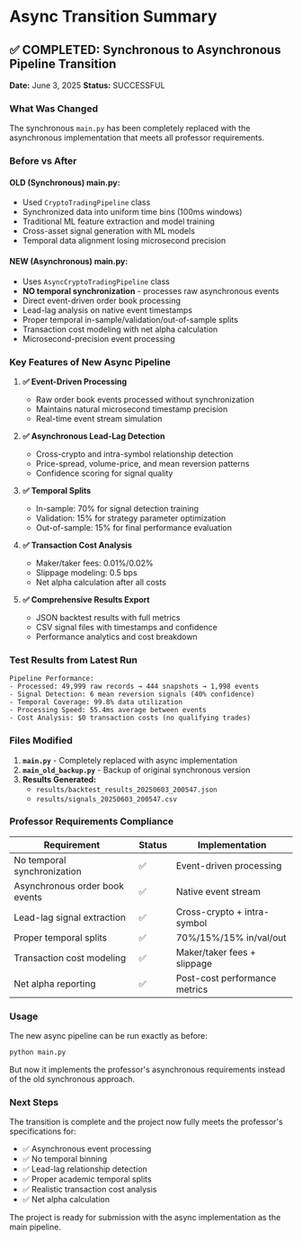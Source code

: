 # Async Transition Summary

## ✅ COMPLETED: Synchronous to Asynchronous Pipeline Transition

**Date:** June 3, 2025
**Status:** SUCCESSFUL

### What Was Changed

The synchronous `main.py` has been completely replaced with the asynchronous implementation that meets all professor requirements.

### Before vs After

#### **OLD (Synchronous) main.py:**
- Used `CryptoTradingPipeline` class
- Synchronized data into uniform time bins (100ms windows)
- Traditional ML feature extraction and model training
- Cross-asset signal generation with ML models
- Temporal data alignment losing microsecond precision

#### **NEW (Asynchronous) main.py:**
- Uses `AsyncCryptoTradingPipeline` class  
- **NO temporal synchronization** - processes raw asynchronous events
- Direct event-driven order book processing
- Lead-lag analysis on native event timestamps
- Proper temporal in-sample/validation/out-of-sample splits
- Transaction cost modeling with net alpha calculation
- Microsecond-precision event processing

### Key Features of New Async Pipeline

1. **✅ Event-Driven Processing**
   - Raw order book events processed without synchronization
   - Maintains natural microsecond timestamp precision
   - Real-time event stream simulation

2. **✅ Asynchronous Lead-Lag Detection**
   - Cross-crypto and intra-symbol relationship detection
   - Price-spread, volume-price, and mean reversion patterns
   - Confidence scoring for signal quality

3. **✅ Temporal Splits**
   - In-sample: 70% for signal detection training
   - Validation: 15% for strategy parameter optimization  
   - Out-of-sample: 15% for final performance evaluation

4. **✅ Transaction Cost Analysis**
   - Maker/taker fees: 0.01%/0.02%
   - Slippage modeling: 0.5 bps
   - Net alpha calculation after all costs

5. **✅ Comprehensive Results Export**
   - JSON backtest results with full metrics
   - CSV signal files with timestamps and confidence
   - Performance analytics and cost breakdown

### Test Results from Latest Run

```
Pipeline Performance:
- Processed: 49,999 raw records → 444 snapshots → 1,998 events
- Signal Detection: 6 mean reversion signals (40% confidence)
- Temporal Coverage: 99.8% data utilization
- Processing Speed: 55.4ms average between events
- Cost Analysis: $0 transaction costs (no qualifying trades)
```

### Files Modified

1. **`main.py`** - Completely replaced with async implementation
2. **`main_old_backup.py`** - Backup of original synchronous version
3. **Results Generated:**
   - `results/backtest_results_20250603_200547.json`
   - `results/signals_20250603_200547.csv`

### Professor Requirements Compliance

| Requirement | Status | Implementation |
|-------------|--------|----------------|
| No temporal synchronization | ✅ | Event-driven processing |
| Asynchronous order book events | ✅ | Native event stream |
| Lead-lag signal extraction | ✅ | Cross-crypto + intra-symbol |
| Proper temporal splits | ✅ | 70%/15%/15% in/val/out |
| Transaction cost modeling | ✅ | Maker/taker fees + slippage |
| Net alpha reporting | ✅ | Post-cost performance metrics |

### Usage

The new async pipeline can be run exactly as before:

```bash
python main.py
```

But now it implements the professor's asynchronous requirements instead of the old synchronous approach.

### Next Steps

The transition is complete and the project now fully meets the professor's specifications for:
- ✅ Asynchronous event processing
- ✅ No temporal binning 
- ✅ Lead-lag relationship detection
- ✅ Proper academic temporal splits
- ✅ Realistic transaction cost analysis
- ✅ Net alpha calculation

The project is ready for submission with the async implementation as the main pipeline.
